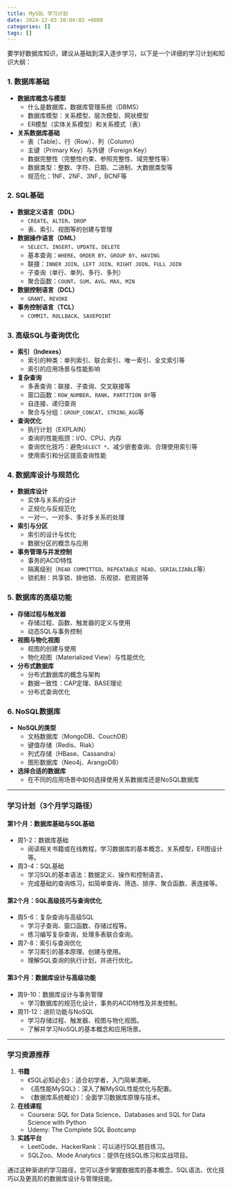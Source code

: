 ```yaml
---
title: MySQL 学习计划
date: 2024-12-03 10:04:02 +0800
categories: []
tags: []
---
```


要学好数据库知识，建议从基础到深入逐步学习，以下是一个详细的学习计划和知识大纲：

### 1. **数据库基础**

- **数据库概念与模型**
  - 什么是数据库，数据库管理系统（DBMS）
  - 数据库模型：关系模型、层次模型、网状模型
  - ER模型（实体关系模型）和关系模式（表）
- **关系数据库基础**
  - 表（Table）、行（Row）、列（Column）
  - 主键（Primary Key）与外键（Foreign Key）
  - 数据完整性（完整性约束、参照完整性、域完整性等）
  - 数据类型：整数、字符、日期、二进制、大数据类型等
  - 规范化：1NF、2NF、3NF，BCNF等

### 2. **SQL基础**

- **数据定义语言（DDL）**
  - `CREATE`、`ALTER`、`DROP`
  - 表、索引、视图等的创建与管理
- **数据操作语言（DML）**
  - `SELECT`、`INSERT`、`UPDATE`、`DELETE`
  - 基本查询：`WHERE`、`ORDER BY`、`GROUP BY`、`HAVING`
  - 联接：`INNER JOIN`、`LEFT JOIN`、`RIGHT JOIN`、`FULL JOIN`
  - 子查询（单行、单列、多行、多列）
  - 聚合函数：`COUNT`、`SUM`、`AVG`、`MAX`、`MIN`
- **数据控制语言（DCL）**
  - `GRANT`、`REVOKE`
- **事务控制语言（TCL）**
  - `COMMIT`、`ROLLBACK`、`SAVEPOINT`

### 3. **高级SQL与查询优化**

- **索引（Indexes）**
  - 索引的种类：单列索引、联合索引、唯一索引、全文索引等
  - 索引的应用场景与性能影响
- **复杂查询**
  - 多表查询：联接、子查询、交叉联接等
  - 窗口函数：`ROW_NUMBER`、`RANK`、`PARTITION BY`等
  - 自连接、递归查询
  - 聚合与分组：`GROUP_CONCAT`、`STRING_AGG`等
- **查询优化**
  - 执行计划（EXPLAIN）
  - 查询的性能瓶颈：I/O、CPU、内存
  - 查询优化技巧：避免`SELECT *`、减少嵌套查询、合理使用索引等
  - 使用索引和分区提高查询性能

### 4. **数据库设计与规范化**

- **数据库设计**
  - 实体与关系的设计
  - 正规化与反规范化
  - 一对一、一对多、多对多关系的处理
- **索引与分区**
  - 索引的设计与优化
  - 数据分区的概念与应用
- **事务管理与并发控制**
  - 事务的ACID特性
  - 隔离级别（`READ COMMITTED`、`REPEATABLE READ`、`SERIALIZABLE`等）
  - 锁机制：共享锁、排他锁、乐观锁、悲观锁等

### 5. **数据库的高级功能**

- **存储过程与触发器**
  - 存储过程、函数、触发器的定义与使用
  - 动态SQL与事务控制
- **视图与物化视图**
  - 视图的创建与使用
  - 物化视图（Materialized View）与性能优化
- **分布式数据库**
  - 分布式数据库的概念与架构
  - 数据一致性：CAP定理、BASE理论
  - 分布式查询优化

### 6. **NoSQL数据库**

- **NoSQL的类型**
  - 文档数据库（MongoDB、CouchDB）
  - 键值存储（Redis、Riak）
  - 列式存储（HBase、Cassandra）
  - 图形数据库（Neo4j、ArangoDB）
- **选择合适的数据库**
  - 在不同的应用场景中如何选择使用关系数据库还是NoSQL数据库

------

### **学习计划（3个月学习路径）**

#### 第1个月：数据库基础与SQL基础

- 周1-2：数据库基础
  - 阅读相关书籍或在线教程，学习数据库的基本概念，关系模型，ER图设计等。
- 周3-4：SQL基础
  - 学习SQL的基本语法：数据定义、操作和控制语言。
  - 完成基础的查询练习，如简单查询、筛选、排序、聚合函数、表连接等。

#### 第2个月：SQL高级技巧与查询优化

- 周5-6：复杂查询与高级SQL
  - 学习子查询、窗口函数、存储过程等。
  - 练习编写复杂查询，处理多表联合查询。
- 周7-8：索引与查询优化
  - 学习索引的基本原理、创建与使用。
  - 理解SQL查询的执行计划，并进行优化。

#### 第3个月：数据库设计与高级功能

- 周9-10：数据库设计与事务管理
  - 学习数据库的规范化设计，事务的ACID特性及并发控制。
- 周11-12：进阶功能与NoSQL
  - 学习存储过程、触发器、视图与物化视图。
  - 了解并学习NoSQL的基本概念和应用场景。

------

### **学习资源推荐**

1. **书籍**
   - 《SQL必知必会》：适合初学者，入门简单清晰。
   - 《高性能MySQL》：深入了解MySQL性能优化与配置。
   - 《数据库系统概论》：全面学习数据库原理与技术。
2. **在线课程**
   - Coursera: SQL for Data Science、Databases and SQL for Data Science with Python
   - Udemy: The Complete SQL Bootcamp
3. **实践平台**
   - LeetCode、HackerRank：可以进行SQL题目练习。
   - SQLZoo、Mode Analytics：提供在线SQL练习和实战项目。

通过这种渐进的学习路径，您可以逐步掌握数据库的基本概念、SQL语法、优化技巧以及更高阶的数据库设计与管理技能。

